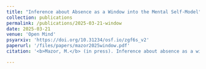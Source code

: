 ```yaml
---
title: "Inference about Absence as a Window into the Mental Self-Model"
collection: publications
permalink: /publications/2025-03-21-window
date: 2025-03-21
venue: 'Open Mind'
psyarxiv: 'https://doi.org/10.31234/osf.io/zgf6s_v2'
paperurl: '/files/papers/mazor2025window.pdf'
citation: '<b>Mazor, M.</b> (in press). Inference about absence as a window into the mental self-model. <i>Open Mind</i>'

---
```

